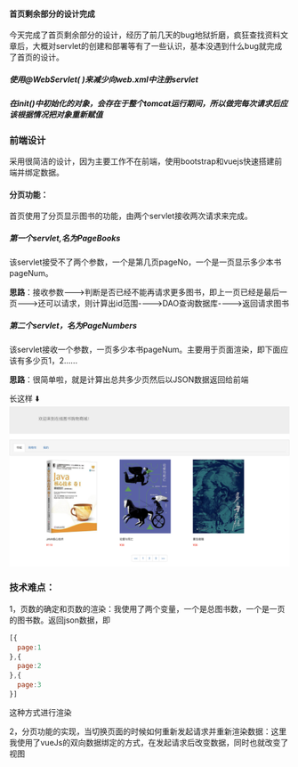 #### 首页剩余部分的设计完成

今天完成了首页剩余部分的设计，经历了前几天的bug地狱折磨，疯狂查找资料文章后，大概对servlet的创建和部署等有了一些认识，基本没遇到什么bug就完成了首页的设计。

##### 使用@WebServlet( )来减少向web.xml中注册servlet

##### 在init()中初始化的对象，会存在于整个tomcat运行期间，所以做完每次请求后应该根据情况把对象重新赋值

### 前端设计

采用很简洁的设计，因为主要工作不在前端，使用bootstrap和vuejs快速搭建前端并绑定数据。

#### 分页功能：

首页使用了分页显示图书的功能，由两个servlet接收两次请求来完成。

##### 第一个servlet,名为PageBooks

该servlet接受不了两个参数，一个是第几页pageNo，一个是一页显示多少本书pageNum。

**思路**：接收参数--->判断是否已经不能再请求更多图书，即上一页已经是最后一页--->还可以请求，则计算出id范围---->DAO查询数据库---->返回请求图书

##### 第二个servlet，名为PageNumbers

该servlet接收一个参数，一页多少本书pageNum。主要用于页面渲染，即下面应该有多少页1，2......

**思路**：很简单啦，就是计算出总共多少页然后以JSON数据返回给前端

长这样  ⬇️ ![截屏2020-03-02下午9.19.38](截屏2020-03-02下午9.19.38.png)

### 技术难点：

1，页数的确定和页数的渲染：我使用了两个变量，一个是总图书数，一个是一页的图书数。返回json数据，即

```javascript
[{
  page:1
},{
  page:2
},{
  page:3
}]
```

这种方式进行渲染

2，分页功能的实现，当切换页面的时候如何重新发起请求并重新渲染数据：这里我使用了vueJs的双向数据绑定的方式，在发起请求后改变数据，同时也就改变了视图